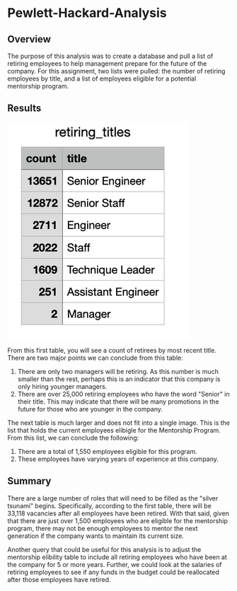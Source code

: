 # Pewlett-Hackard-Analysis

## Overview
The purpose of this analysis was to create a database and pull a list of retiring employees to help management prepare for the future of the company. For this assignment, two lists were pulled: the number of retiring employees by title, and a list of employees eligible for a potential mentorship program. 

## Results

![retirement by title](https://github.com/baumgartner-99/Pewlett-Hackard-Analysis/blob/main/Screen%20Shot%202022-08-25%20at%205.43.50%20PM.png)

From this first table, you will see a count of retirees by most recent title. There are two major points we can conclude from this table:
  1. There are only two managers will be retiring. As this number is much smaller than the rest, perhaps this is an indicator that this company is only hiring younger managers.
  2. There are over 25,000 retiring employees who have the word "Senior" in their title. This may indicate that there will be many promotions in the future for those who are younger in the company.

The next table is much larger and does not fit into a single image. This is the list that holds the current employees elibigle for the Mentorship Program. From this list, we can conclude the following:
  1. There are a total of 1,550 employees eligible for this program.
  2. These employees have varying years of experience at this company.

## Summary
There are a large number of roles that will need to be filled as the "silver tsunami" begins. Specifically, according to the first table, there will be 33,118 vacancies after all employees have been retired. With that said, given that there are just over 1,500 employees who are eligible for the mentorship program, there may not be enough employees to mentor the next generation if the company wants to maintain its current size.

Another query that could be useful for this analysis is to adjust the mentorship elibility table to include all retiring employees who have been at the company for 5 or more years. Further, we could look at the salaries of retiring employees to see if any funds in the budget could be reallocated after those employees have retired.
